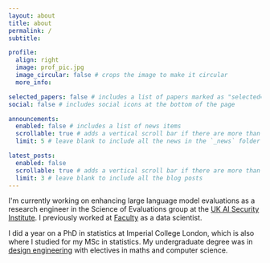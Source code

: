 ```yaml
---
layout: about
title: about
permalink: /
subtitle: 

profile:
  align: right
  image: prof_pic.jpg
  image_circular: false # crops the image to make it circular
  more_info: 

selected_papers: false # includes a list of papers marked as "selected={true}"
social: false # includes social icons at the bottom of the page

announcements:
  enabled: false # includes a list of news items
  scrollable: true # adds a vertical scroll bar if there are more than 3 news items
  limit: 5 # leave blank to include all the news in the `_news` folder

latest_posts:
  enabled: false
  scrollable: true # adds a vertical scroll bar if there are more than 3 new posts items
  limit: 3 # leave blank to include all the blog posts
---
```


I'm currently working on enhancing large language model evaluations as a research engineer in the Science of Evaluations group at the [UK AI Security Institute](https://www.aisi.gov.uk/). I previously worked at [Faculty](https://faculty.ai/) as a data scientist.

I did a year on a PhD in statistics at Imperial College London, which is also where I studied for my MSc in statistics. My undergraduate degree was in [design engineering](https://www.bristol.ac.uk/study/undergraduate/2025/design-engineering/meng-design-engineering/) with electives in maths and computer science.
